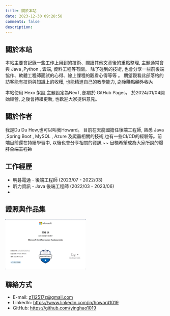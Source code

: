 ```yaml
---
title: 關於本站
date: 2023-12-30 09:28:58
comments: false
description: 
---
```


## 關於本站
本站主要會記錄一些工作上用到的技術、閱讀其他文章後的重點整理, 主題通常會與 Java ,Python , 雲端, 資料工程等有關。
除了碰到的技術, 也會分享一些前後端協作、軟體工程師面試的心得、線上課程的觀看心得等等 。 
期望觀看此部落格的訪客能有技術與知識上的收穫, 也能精進自己的教學能力, ~~之後賺點額外收入~~

本站使用 Hexo 架設,主題設定為NexT, 部屬於 GitHub Pages。
於2024/01/04開始經營, 之後會持續更新, 也歡迎大家提供意見。

## 關於作者
我是Du Du How,也可以叫我Howard。 目前在天龍國擔任後端工程師, 熟悉 Java ,Spring Boot , MySQL , 
Azure 及爬蟲相關的技術,也有一些CI/CD的經驗等。前端目前還在持續學習中, 以後也會分享相關的資訊 ~~
~~目標希望成為大家所說的爆肝全端工程師~~

## 工作經歷
- 明碁電通 - 後端工程師 (2023/07 - 2022/03)
- 昕力資訊 - Java 後端工程師  (2022/03 - 2023/06)
-

## 證照與作品集
<img src="\images\about\azure-certificate.png" width = "50%" height = "50%" alt="azure-certificate" />

## 聯絡方式
- E-mail: z112517z@gmail.com
- LinkedIn: https://www.linkedin.com/in/howard1019
- GitHub: https://github.com/yinghao1019